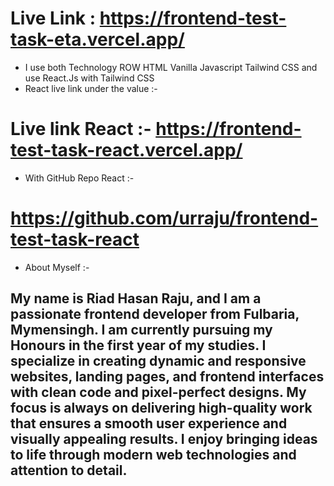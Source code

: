 # Live Link : https://frontend-test-task-eta.vercel.app/
- I use both Technology ROW HTML Vanilla Javascript Tailwind CSS and use React.Js with Tailwind CSS 
- React live link under the value :-
# Live link React :- https://frontend-test-task-react.vercel.app/
- With GitHub Repo React :-
# https://github.com/urraju/frontend-test-task-react
 

- About Myself :-
## My name is Riad Hasan Raju, and I am a passionate frontend developer from Fulbaria, Mymensingh. I am currently pursuing my Honours in the first year of my studies. I specialize in creating dynamic and responsive websites, landing pages, and frontend interfaces with clean code and pixel-perfect designs. My focus is always on delivering high-quality work that ensures a smooth user experience and visually appealing results. I enjoy bringing ideas to life through modern web technologies and attention to detail.
